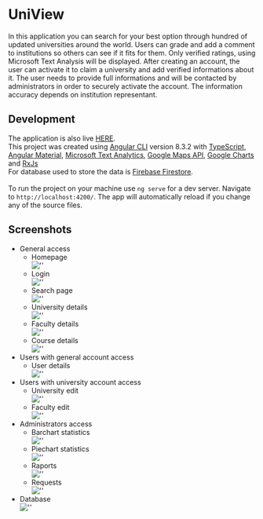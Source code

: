 # UniView

In this application you can search for your best option through hundred of updated universities around the world. Users can grade and add a comment to institutions so others can see if it fits for them. Only verified ratings, using Microsoft Text Analysis will be displayed. After creating an account, the user can activate it to claim a university and add verified informations about it. The user needs to provide full informations and will be contacted by administrators in order to securely activate the account. The information accuracy depends on institution representant.

## Development

The application is also live [HERE](https://universityraking.web.app/).<br>
This project was created using [Angular CLI](https://github.com/angular/angular-cli) version 8.3.2 with [TypeScript](https://www.typescriptlang.org/), [Angular Material](https://material.angular.io/), [Microsoft Text Analytics](https://azure.microsoft.com/en-us/services/cognitive-services/text-analytics/), [Google Maps API](https://developers.google.com/maps/documentation), [Google Charts](https://developers.google.com/chart) and [RxJs](https://www.npmjs.com/package/rxjs)<br>
For database used to store the data is [Firebase Firestore](https://firebase.google.com/docs/firestore).<br>
<br>
To run the project on your machine use `ng serve` for a dev server. Navigate to `http://localhost:4200/`. The app will automatically reload if you change any of the source files.


## Screenshots
* General access
    * Homepage<br>
    ![''](./src/assets/presentation/homepage.png)
    * Login<br>
    ![''](./src/assets/presentation/login.png)
    * Search page<br>
    ![''](./src/assets/presentation/search.png)
    * University details<br>
    ![''](./src/assets/presentation/university.png)
    * Faculty details<br>
    ![''](./src/assets/presentation/faculty.png)
    * Course details<br>
    ![''](./src/assets/presentation/course.png)
* Users with general account access
    * User details<br>
    ![''](./src/assets/presentation/user-details.png)
* Users with university account access
    * University edit<br>
    ![''](./src/assets/presentation/university-edit.png)
    * Faculty edit<br>
    ![''](./src/assets/presentation/faculty-edit.png)
* Administrators access
    * Barchart statistics <br>
    ![''](./src/assets/presentation/barcharts.png)
    * Piechart statistics<br>
    ![''](./src/assets/presentation/piecharts.png)
    * Raports<br>
    ![''](./src/assets/presentation/raports.png)
    * Requests<br>
    ![''](./src/assets/presentation/requests.png)
* Database <br>
![''](./src/assets/presentation/database.png)
